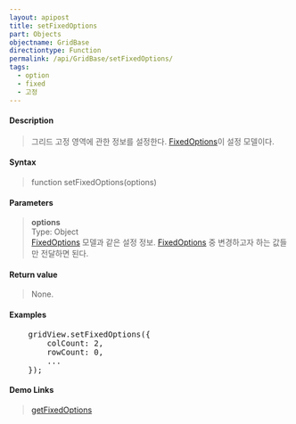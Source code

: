 ```yaml
---
layout: apipost
title: setFixedOptions
part: Objects
objectname: GridBase
directiontype: Function
permalink: /api/GridBase/setFixedOptions/
tags:
  - option
  - fixed
  - 고정
---
```



#### Description

> 그리드 고정 영역에 관한 정보를 설정한다. [FixedOptions](/api/types/FixedOptions/)이 설정 모델이다.

#### Syntax

> function setFixedOptions(options)

#### Parameters

> **options**  
> Type: Object   
> [FixedOptions](/api/types/FixedOptions/) 모델과 같은 설정 정보. [FixedOptions](/api/types/FixedOptions/) 중 변경하고자 하는 값들만 전달하면 된다.  

#### Return value

> None.

#### Examples 

<pre class="prettyprint">
    gridView.setFixedOptions({
        colCount: 2,
        rowCount: 0,
        ...
    });
</pre>

#### Demo Links
> [getFixedOptions](/api/GridBase/getFixedOptions)